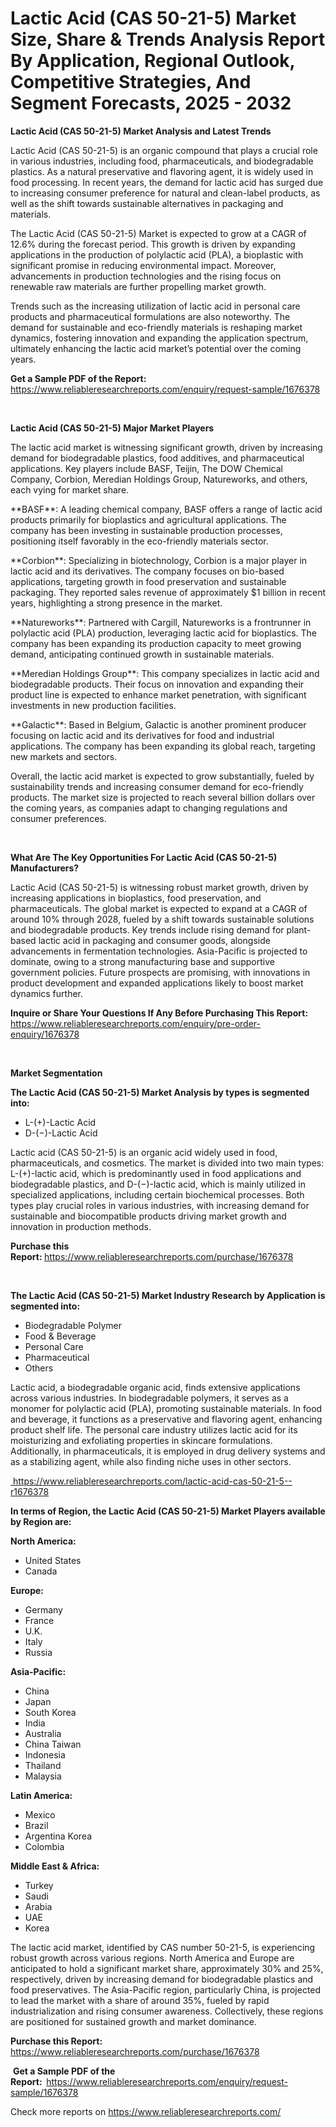 <p><h1>Lactic Acid (CAS 50-21-5) Market Size, Share & Trends Analysis Report By Application, Regional Outlook, Competitive Strategies, And Segment Forecasts, 2025 - 2032</h1></p><p><strong>Lactic Acid (CAS 50-21-5) Market Analysis and Latest Trends</strong></p>
<p><p>Lactic Acid (CAS 50-21-5) is an organic compound that plays a crucial role in various industries, including food, pharmaceuticals, and biodegradable plastics. As a natural preservative and flavoring agent, it is widely used in food processing. In recent years, the demand for lactic acid has surged due to increasing consumer preference for natural and clean-label products, as well as the shift towards sustainable alternatives in packaging and materials.</p><p>The Lactic Acid (CAS 50-21-5) Market is expected to grow at a CAGR of 12.6% during the forecast period. This growth is driven by expanding applications in the production of polylactic acid (PLA), a bioplastic with significant promise in reducing environmental impact. Moreover, advancements in production technologies and the rising focus on renewable raw materials are further propelling market growth.</p><p>Trends such as the increasing utilization of lactic acid in personal care products and pharmaceutical formulations are also noteworthy. The demand for sustainable and eco-friendly materials is reshaping market dynamics, fostering innovation and expanding the application spectrum, ultimately enhancing the lactic acid market’s potential over the coming years.</p></p>
<p><strong>Get a Sample PDF of the Report:&nbsp;</strong> <a href="https://www.reliableresearchreports.com/enquiry/request-sample/1676378?utm_campaign=2255&utm_medium=2&utm_source=Github&utm_content=ia&utm_term=24032025&utm_id=lactic-acid-cas-50-21-5">https://www.reliableresearchreports.com/enquiry/request-sample/1676378</a></p>
<p>&nbsp;</p>
<p><strong>Lactic Acid (CAS 50-21-5) Major Market Players</strong></p>
<p><p>The lactic acid market is witnessing significant growth, driven by increasing demand for biodegradable plastics, food additives, and pharmaceutical applications. Key players include BASF, Teijin, The DOW Chemical Company, Corbion, Meredian Holdings Group, Natureworks, and others, each vying for market share.</p><p>**BASF**: A leading chemical company, BASF offers a range of lactic acid products primarily for bioplastics and agricultural applications. The company has been investing in sustainable production processes, positioning itself favorably in the eco-friendly materials sector.</p><p>**Corbion**: Specializing in biotechnology, Corbion is a major player in lactic acid and its derivatives. The company focuses on bio-based applications, targeting growth in food preservation and sustainable packaging. They reported sales revenue of approximately $1 billion in recent years, highlighting a strong presence in the market.</p><p>**Natureworks**: Partnered with Cargill, Natureworks is a frontrunner in polylactic acid (PLA) production, leveraging lactic acid for bioplastics. The company has been expanding its production capacity to meet growing demand, anticipating continued growth in sustainable materials.</p><p>**Meredian Holdings Group**: This company specializes in lactic acid and biodegradable products. Their focus on innovation and expanding their product line is expected to enhance market penetration, with significant investments in new production facilities.</p><p>**Galactic**: Based in Belgium, Galactic is another prominent producer focusing on lactic acid and its derivatives for food and industrial applications. The company has been expanding its global reach, targeting new markets and sectors.</p><p>Overall, the lactic acid market is expected to grow substantially, fueled by sustainability trends and increasing consumer demand for eco-friendly products. The market size is projected to reach several billion dollars over the coming years, as companies adapt to changing regulations and consumer preferences.</p></p>
<p>&nbsp;</p>
<p><strong>What Are The Key Opportunities For Lactic Acid (CAS 50-21-5) Manufacturers?</strong></p>
<p><p>Lactic Acid (CAS 50-21-5) is witnessing robust market growth, driven by increasing applications in bioplastics, food preservation, and pharmaceuticals. The global market is expected to expand at a CAGR of around 10% through 2028, fueled by a shift towards sustainable solutions and biodegradable products. Key trends include rising demand for plant-based lactic acid in packaging and consumer goods, alongside advancements in fermentation technologies. Asia-Pacific is projected to dominate, owing to a strong manufacturing base and supportive government policies. Future prospects are promising, with innovations in product development and expanded applications likely to boost market dynamics further.</p></p>
<p><strong>Inquire or Share Your Questions If Any Before Purchasing This Report:</strong> <a href="https://www.reliableresearchreports.com/enquiry/pre-order-enquiry/1676378?utm_campaign=2255&utm_medium=2&utm_source=Github&utm_content=ia&utm_term=24032025&utm_id=lactic-acid-cas-50-21-5">https://www.reliableresearchreports.com/enquiry/pre-order-enquiry/1676378</a></p>
<p>&nbsp;</p>
<p><strong>Market Segmentation</strong></p>
<p><strong>The Lactic Acid (CAS 50-21-5) Market Analysis by types is segmented into:</strong></p>
<p><ul><li>L-(+)-Lactic Acid</li><li>D-(−)-Lactic Acid</li></ul></p>
<p><p>Lactic acid (CAS 50-21-5) is an organic acid widely used in food, pharmaceuticals, and cosmetics. The market is divided into two main types: L-(+)-lactic acid, which is predominantly used in food applications and biodegradable plastics, and D-(−)-lactic acid, which is mainly utilized in specialized applications, including certain biochemical processes. Both types play crucial roles in various industries, with increasing demand for sustainable and biocompatible products driving market growth and innovation in production methods.</p></p>
<p><strong>Purchase this Report:&nbsp;</strong><a href="https://www.reliableresearchreports.com/purchase/1676378?utm_campaign=2255&utm_medium=2&utm_source=Github&utm_content=ia&utm_term=24032025&utm_id=lactic-acid-cas-50-21-5">https://www.reliableresearchreports.com/purchase/1676378</a></p>
<p>&nbsp;</p>
<p><strong>The Lactic Acid (CAS 50-21-5) Market Industry Research by Application is segmented into:</strong></p>
<p><ul><li>Biodegradable Polymer</li><li>Food & Beverage</li><li>Personal Care</li><li>Pharmaceutical</li><li>Others</li></ul></p>
<p><p>Lactic acid, a biodegradable organic acid, finds extensive applications across various industries. In biodegradable polymers, it serves as a monomer for polylactic acid (PLA), promoting sustainable materials. In food and beverage, it functions as a preservative and flavoring agent, enhancing product shelf life. The personal care industry utilizes lactic acid for its moisturizing and exfoliating properties in skincare formulations. Additionally, in pharmaceuticals, it is employed in drug delivery systems and as a stabilizing agent, while also finding niche uses in other sectors.</p></p>
<p><a href="https://www.reliableresearchreports.com/lactic-acid-cas-50-21-5--r1676378?utm_campaign=2255&utm_medium=2&utm_source=Github&utm_content=ia&utm_term=24032025&utm_id=lactic-acid-cas-50-21-5">&nbsp;https://www.reliableresearchreports.com/lactic-acid-cas-50-21-5--r1676378</a></p>
<p><strong>In terms of Region, the Lactic Acid (CAS 50-21-5) Market Players available by Region are:</strong></p>
<p>
    <p> <strong> North America: </strong>
        <ul>
            <li>United States</li>
            <li>Canada</li>
        </ul>
        </p> 
    <p> <strong> Europe: </strong>
        <ul>
            <li>Germany</li>
            <li>France</li>
            <li>U.K.</li>
            <li>Italy</li>
            <li>Russia</li>
        </ul>
        </p> 
    <p> <strong> Asia-Pacific: </strong>
        <ul>
            <li>China</li>
            <li>Japan</li>
            <li>South Korea</li>
            <li>India</li>
            <li>Australia</li>
            <li>China Taiwan</li>
            <li>Indonesia</li>
            <li>Thailand</li>
            <li>Malaysia</li>
        </ul>
        </p> 
    <p> <strong> Latin America: </strong>
        <ul>
            <li>Mexico</li>
            <li>Brazil</li>
            <li>Argentina Korea</li>
            <li>Colombia</li>
        </ul>
        </p> 
    <p> <strong> Middle East & Africa: </strong>
        <ul>
            <li>Turkey</li>
            <li>Saudi</li>
            <li>Arabia</li>
            <li>UAE</li>
            <li>Korea</li>
        </ul>
    </p>
    </p>
<p><p>The lactic acid market, identified by CAS number 50-21-5, is experiencing robust growth across various regions. North America and Europe are anticipated to hold a significant market share, approximately 30% and 25%, respectively, driven by increasing demand for biodegradable plastics and food preservatives. The Asia-Pacific region, particularly China, is projected to lead the market with a share of around 35%, fueled by rapid industrialization and rising consumer awareness. Collectively, these regions are positioned for sustained growth and market dominance.</p></p>
<p><strong>Purchase this Report: </strong><a href="https://www.reliableresearchreports.com/purchase/1676378?utm_campaign=2255&utm_medium=2&utm_source=Github&utm_content=ia&utm_term=24032025&utm_id=lactic-acid-cas-50-21-5">https://www.reliableresearchreports.com/purchase/1676378</a></p>
<p>&nbsp;<strong>Get a Sample PDF of the Report:&nbsp;&nbsp;</strong><a href="https://www.reliableresearchreports.com/enquiry/request-sample/1676378?utm_campaign=2255&utm_medium=2&utm_source=Github&utm_content=ia&utm_term=24032025&utm_id=lactic-acid-cas-50-21-5">https://www.reliableresearchreports.com/enquiry/request-sample/1676378</a></p>
<p><strong></strong></p>
<p>Check more reports on <a href="https://www.reliableresearchreports.com/?utm_campaign=2255&utm_medium=2&utm_source=Github&utm_content=ia&utm_term=24032025&utm_id=lactic-acid-cas-50-21-5">https://www.reliableresearchreports.com/</a></p>
